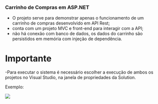 ### Carrinho de Compras em ASP.NET

- O projeto serve para demonstrar apenas o funcionamento de um carrinho de compras desenvolvido em API Rest;
- conta com um projeto MVC e front-end para interagir com a API;
- não há conexão com banco de dados, os dados do carrinho são persistidos em memória com injeção de dependência.

# Importante
-Para executar o sistema é necessário escolher a execução de ambos os projetos no Visual Studio, na janela de propriedades da Solution.

Exemplo:

![](https://learn.microsoft.com/en-us/visualstudio/debugger/media/dbg_execution_startmultipleprojects.png?view=vs-2017&viewFallbackFrom=vs-2022)